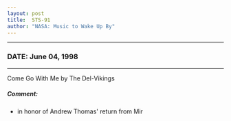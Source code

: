 ```yaml
---
layout: post
title:  STS-91
author: "NASA: Music to Wake Up By"
---
```


----
### DATE: June 04, 1998
----
Come Go With Me by The Del-Vikings

##### Comment:
* in honor of Andrew Thomas' return from Mir
